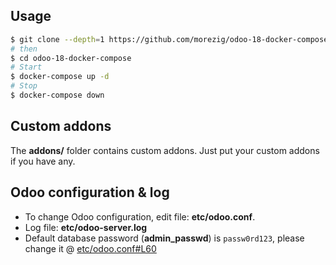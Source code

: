 ## Usage

```bash
$ git clone --depth=1 https://github.com/morezig/odoo-18-docker-compose
# then
$ cd odoo-18-docker-compose
# Start
$ docker-compose up -d
# Stop
$ docker-compose down
```

## Custom addons

The **addons/** folder contains custom addons. Just put your custom addons if you have any.

## Odoo configuration & log

- To change Odoo configuration, edit file: **etc/odoo.conf**.
- Log file: **etc/odoo-server.log**
- Default database password (**admin_passwd**) is `passw0rd123`, please change it @ [etc/odoo.conf#L60](/etc/odoo.conf#L60)
